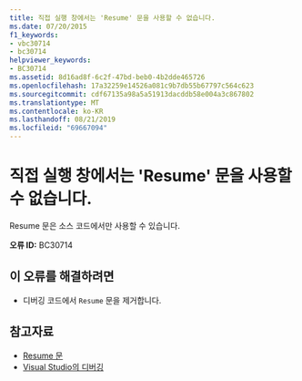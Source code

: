 ```yaml
---
title: 직접 실행 창에서는 'Resume' 문을 사용할 수 없습니다.
ms.date: 07/20/2015
f1_keywords:
- vbc30714
- bc30714
helpviewer_keywords:
- BC30714
ms.assetid: 8d16ad8f-6c2f-47bd-beb0-4b2dde465726
ms.openlocfilehash: 17a32259e14526a081c9b7db55b67797c564c623
ms.sourcegitcommit: cdf67135a98a5a51913dacddb58e004a3c867802
ms.translationtype: MT
ms.contentlocale: ko-KR
ms.lasthandoff: 08/21/2019
ms.locfileid: "69667094"
---
```

# <a name="resume-statements-are-not-valid-in-the-immediate-window"></a>직접 실행 창에서는 'Resume' 문을 사용할 수 없습니다.
Resume 문은 소스 코드에서만 사용할 수 있습니다.  
  
 **오류 ID:** BC30714  
  
## <a name="to-correct-this-error"></a>이 오류를 해결하려면  
  
- 디버깅 코드에서 `Resume` 문을 제거합니다.  
  
## <a name="see-also"></a>참고자료

- [Resume 문](../language-reference/statements/resume-statement.md)
- [Visual Studio의 디버깅](/visualstudio/debugger/debugging-in-visual-studio)
